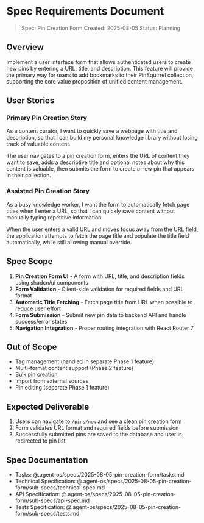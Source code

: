# Spec Requirements Document

> Spec: Pin Creation Form
> Created: 2025-08-05
> Status: Planning

## Overview

Implement a user interface form that allows authenticated users to create new pins by entering a URL, title, and description. This feature will provide the primary way for users to add bookmarks to their PinSquirrel collection, supporting the core value proposition of unified content management.

## User Stories

### Primary Pin Creation Story

As a content curator, I want to quickly save a webpage with title and description, so that I can build my personal knowledge library without losing track of valuable content.

The user navigates to a pin creation form, enters the URL of content they want to save, adds a descriptive title and optional notes about why this content is valuable, then submits the form to create a new pin that appears in their collection.

### Assisted Pin Creation Story

As a busy knowledge worker, I want the form to automatically fetch page titles when I enter a URL, so that I can quickly save content without manually typing repetitive information.

When the user enters a valid URL and moves focus away from the URL field, the application attempts to fetch the page title and populate the title field automatically, while still allowing manual override.

## Spec Scope

1. **Pin Creation Form UI** - A form with URL, title, and description fields using shadcn/ui components
2. **Form Validation** - Client-side validation for required fields and URL format
3. **Automatic Title Fetching** - Fetch page title from URL when possible to reduce user effort
4. **Form Submission** - Submit new pin data to backend API and handle success/error states
5. **Navigation Integration** - Proper routing integration with React Router 7

## Out of Scope

- Tag management (handled in separate Phase 1 feature)
- Multi-format content support (Phase 2 feature)
- Bulk pin creation
- Import from external sources
- Pin editing (separate Phase 1 feature)

## Expected Deliverable

1. Users can navigate to `/pins/new` and see a clean pin creation form
2. Form validates URL format and required fields before submission
3. Successfully submitted pins are saved to the database and user is redirected to pin list

## Spec Documentation

- Tasks: @.agent-os/specs/2025-08-05-pin-creation-form/tasks.md
- Technical Specification: @.agent-os/specs/2025-08-05-pin-creation-form/sub-specs/technical-spec.md
- API Specification: @.agent-os/specs/2025-08-05-pin-creation-form/sub-specs/api-spec.md
- Tests Specification: @.agent-os/specs/2025-08-05-pin-creation-form/sub-specs/tests.md